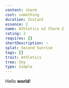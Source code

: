 ```yaml
---
content: charm
cost: something
duration: Instant
essence: 2
name: Athletics e2 Charm 2
rating: 2
requires: []
shortDescription: ~
splat: Second Sunrise
tags: []
trait: Athletics
tree: Sky
type: Simple
---
```


Hello **world**!
